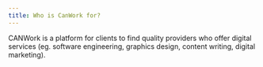 ```yaml
---
title: Who is CanWork for?
---
```


CANWork is a platform for clients to find quality providers who offer digital services (eg. software engineering, graphics design, content writing, digital marketing).